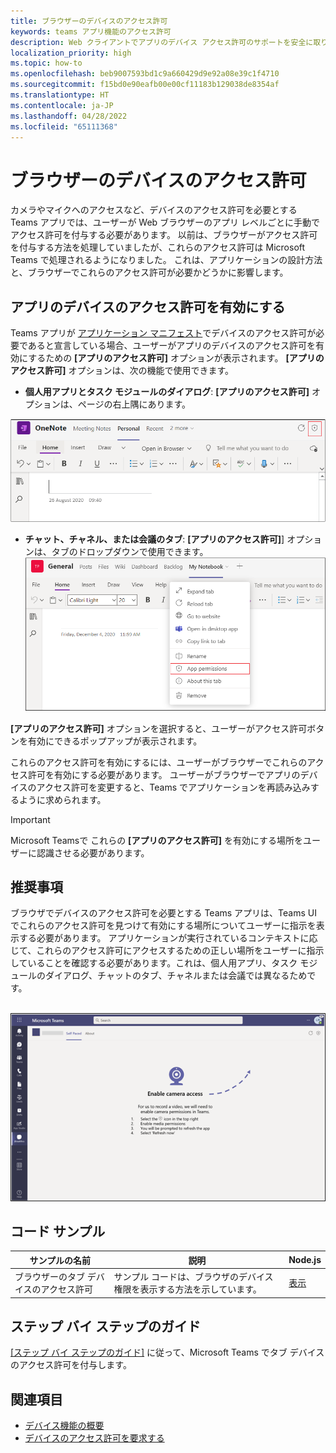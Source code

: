 ```yaml
---
title: ブラウザーのデバイスのアクセス許可
keywords: teams アプリ機能のアクセス許可
description: Web クライアントでアプリのデバイス アクセス許可のサポートを安全に取り戻す
localization_priority: high
ms.topic: how-to
ms.openlocfilehash: beb9007593bd1c9a660429d9e92a08e39c1f4710
ms.sourcegitcommit: f15bd0e90eafb00e00cf11183b129038de8354af
ms.translationtype: HT
ms.contentlocale: ja-JP
ms.lasthandoff: 04/28/2022
ms.locfileid: "65111368"
---
```

# <a name="device-permissions-for-the-browser"></a>ブラウザーのデバイスのアクセス許可

カメラやマイクへのアクセスなど、デバイスのアクセス許可を必要とする Teams アプリでは、ユーザーが Web ブラウザーのアプリ レベルごとに手動でアクセス許可を付与する必要があります。 以前は、ブラウザーがアクセス許可を付与する方法を処理していましたが、これらのアクセス許可は Microsoft Teams で処理されるようになりました。 これは、アプリケーションの設計方法と、ブラウザーでこれらのアクセス許可が必要かどうかに影響します。

## <a name="enable-apps-device-permissions"></a>アプリのデバイスのアクセス許可を有効にする

Teams アプリが [アプリケーション マニフェスト](native-device-permissions.md#specify-permissions)でデバイスのアクセス許可が必要であると宣言している場合、ユーザーがアプリのデバイスのアクセス許可を有効にするための **[アプリのアクセス許可]** オプションが表示されます。 **[アプリのアクセス許可]** オプションは、次の機能で使用できます。

* **個人用アプリとタスク モジュールのダイアログ**: **[アプリのアクセス許可]** オプションは、ページの右上隅にあります。
<img src="../../assets/images/tabs/apppermissions.png" alt="App permissions button" width="800"/>

* **チャット、チャネル、または会議のタブ**: **[アプリのアクセス許可]**] オプションは、タブのドロップダウンで使用できます。 ![[アプリのアクセス許可] ドロップダウン](../../assets/images/tabs/drop-downapppermissions.png)

**[アプリのアクセス許可]** オプションを選択すると、ユーザーがアクセス許可ボタンを有効にできるポップアップが表示されます。

これらのアクセス許可を有効にするには、ユーザーがブラウザーでこれらのアクセス許可を有効にする必要があります。 ユーザーがブラウザーでアプリのデバイスのアクセス許可を変更すると、Teams でアプリケーションを再読み込みするように求められます。

> [!IMPORTANT]
> Microsoft Teamsで これらの **[アプリのアクセス許可]** を有効にする場所をユーザーに認識させる必要があります。

## <a name="recommendation"></a>推奨事項

ブラウザでデバイスのアクセス許可を必要とする Teams アプリは、Teams UI でこれらのアクセス許可を見つけて有効にする場所についてユーザーに指示を表示する必要があります。 アプリケーションが実行されているコンテキストに応じて、これらのアクセス許可にアクセスするための正しい場所をユーザーに指示していることを確認する必要があります。これは、個人用アプリ、タスク モジュールのダイアログ、チャットのタブ、チャネルまたは会議では異なるためです。

</br>
<img src="../../assets/images/tabs/enable-access.png" alt="Enable camera access" width="800"/>

## <a name="code-sample"></a>コード サンプル

|サンプルの名前 | 説明 | Node.js |
|----------------|-----------------|--------------|
| ブラウザーのタブ デバイスのアクセス許可 | サンプル コードは、ブラウザのデバイス権限を表示する方法を示しています。 | [表示](https://github.com/OfficeDev/Microsoft-Teams-Samples/tree/main/samples/tab-device-permissions/nodejs) |

## <a name="step-by-step-guide"></a>ステップ バイ ステップのガイド

[[ステップ バイ ステップのガイド]](../../sbs-tab-device-permissions.yml) に従って、Microsoft Teams でタブ デバイスのアクセス許可を付与します。

## <a name="see-also"></a>関連項目

* [デバイス機能の概要](device-capabilities-overview.md)
* [デバイスのアクセス許可を要求する](native-device-permissions.md)
